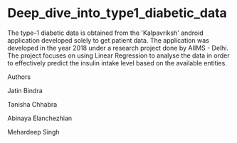 # Deep_dive_into_type1_diabetic_data
The type-1 diabetic data is obtained from the 'Kalpavriksh' android application developed solely to get patient data. The application was developed in the year 2018 under a research project done by AIIMS - Delhi. The project focuses on using Linear Regression to analyse the data in order to effectively predict the insulin intake level based on the available entities.

Authors

Jatin Bindra

Tanisha Chhabra

Abinaya Elanchezhian

Mehardeep Singh

